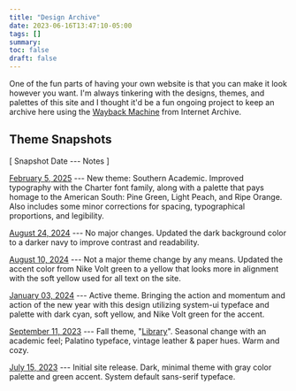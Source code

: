 ```yaml
---
title: "Design Archive"
date: 2023-06-16T13:47:10-05:00
tags: []
summary:
toc: false
draft: false
---
```


One of the fun parts of having your own website is that you can make it look however you want. I'm always tinkering with the designs, themes, and palettes of this site and I thought it'd be a fun ongoing project to keep an archive here using the [Wayback Machine](https://web.archive.org/save) from Internet Archive.

## Theme Snapshots

[ Snapshot Date --- Notes ]

[February 5, 2025](https://web.archive.org/web/20250206031730/https://scottk.mba/) --- New theme: Southern Academic. Improved typography with the Charter font family, along with a palette that pays homage to the American South: Pine Green, Light Peach, and Ripe Orange. Also includes some minor corrections for spacing, typographical proportions, and legibility.

[August 24, 2024](https://web.archive.org/web/20240824223430/https://scottk.mba/) --- No major changes. Updated the dark background color to a darker navy to improve contrast and readability.

[August 10, 2024](https://web.archive.org/web/20240810143518/https://scottk.mba/) --- Not a major theme change by any means. Updated the accent color from Nike Volt green to a yellow that looks more in alignment with the soft yellow used for all text on the site.

[January 03, 2024](https://web.archive.org/web/20240103164706/https://scottk.mba/) --- Active theme. Bringing the action and momentum and action of the new year with this design utilizing system-ui typeface and palette with dark cyan, soft yellow, and Nike Volt green for the accent.

[September 11, 2023](https://web.archive.org/web/20230911012951/https://scottk.mba/) --- Fall theme, "[Library](/fall-theme/)". Seasonal change with an academic feel; Palatino typeface, vintage leather & paper hues. Warm and cozy.

[July 15, 2023](https://web.archive.org/web/20230715053445/https://scottk.mba/) --- Initial site release. Dark, minimal theme with gray color palette and green accent. System default sans-serif typeface.